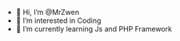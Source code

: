 - 👋 Hi, I’m @MrZwen
- 👀 I’m interested in Coding
- 🌱 I’m currently learning Js and PHP Framework

<!---
MrZwen/MrZwen is a ✨ special ✨ repository because its `README.md` (this file) appears on your GitHub profile.
You can click the Preview link to take a look at your changes.
--->
